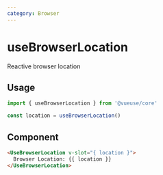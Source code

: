 ```yaml
---
category: Browser
---
```


# useBrowserLocation

Reactive browser location

## Usage

```js
import { useBrowserLocation } from '@vueuse/core'

const location = useBrowserLocation()
```

## Component

```html
<UseBrowserLocation v-slot="{ location }">
  Browser Location: {{ location }}
</UseBrowserLocation>
```

<LearnMoreComponents />
